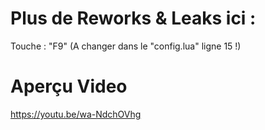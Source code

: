 # Plus de Reworks & Leaks ici :
<a discord="https://discord.gg/XAeMzaWN32">
 <a Auteur du ReWork : Layni

# Touche : "F9" (A changer dans le "config.lua" ligne 15 !)

# Aperçu Video
https://youtu.be/wa-NdchOVhg

